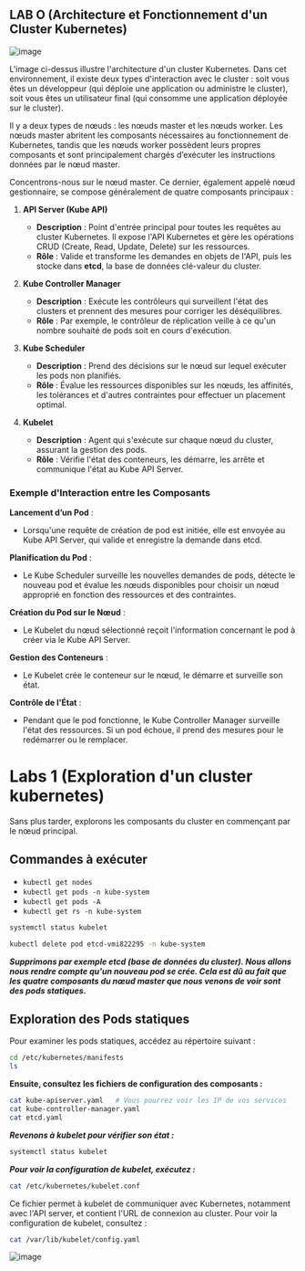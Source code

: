 ## LAB O (Architecture et Fonctionnement d'un Cluster Kubernetes)
![image](https://github.com/user-attachments/assets/d6cabbf4-5fe5-4852-b66d-3e0e98252866)

L'image ci-dessus illustre l'architecture d'un cluster Kubernetes. Dans cet environnement, il existe deux types d'interaction avec le cluster : soit vous êtes un développeur (qui déploie une application ou administre le cluster), soit vous êtes un utilisateur final (qui consomme une application déployée sur le cluster).

Il y a deux types de nœuds : les nœuds master et les nœuds worker. Les nœuds master abritent les composants nécessaires au fonctionnement de Kubernetes, tandis que les nœuds worker possèdent leurs propres composants et sont principalement chargés d’exécuter les instructions données par le nœud master.

Concentrons-nous sur le nœud master. Ce dernier, également appelé nœud gestionnaire, se compose généralement de quatre composants principaux :

1. **API Server (Kube API)**
   - **Description** : Point d'entrée principal pour toutes les requêtes au cluster Kubernetes. Il expose l'API Kubernetes et gère les opérations CRUD (Create, Read, Update, Delete) sur les ressources.
   - **Rôle** : Valide et transforme les demandes en objets de l'API, puis les stocke dans **etcd**, la base de données clé-valeur du cluster.

2. **Kube Controller Manager**
   - **Description** : Exécute les contrôleurs qui surveillent l'état des clusters et prennent des mesures pour corriger les déséquilibres.
   - **Rôle** : Par exemple, le contrôleur de réplication veille à ce qu'un nombre souhaité de pods soit en cours d'exécution.

3. **Kube Scheduler**
   - **Description** : Prend des décisions sur le nœud sur lequel exécuter les pods non planifiés.
   - **Rôle** : Évalue les ressources disponibles sur les nœuds, les affinités, les tolérances et d'autres contraintes pour effectuer un placement optimal.

4. **Kubelet**
   - **Description** : Agent qui s'exécute sur chaque nœud du cluster, assurant la gestion des pods.
   - **Rôle** : Vérifie l'état des conteneurs, les démarre, les arrête et communique l'état au Kube API Server.

### Exemple d'Interaction entre les Composants

**Lancement d’un Pod** :
- Lorsqu'une requête de création de pod est initiée, elle est envoyée au Kube API Server, qui valide et enregistre la demande dans etcd.

**Planification du Pod** :
- Le Kube Scheduler surveille les nouvelles demandes de pods, détecte le nouveau pod et évalue les nœuds disponibles pour choisir un nœud approprié en fonction des ressources et des contraintes.

**Création du Pod sur le Nœud** :
- Le Kubelet du nœud sélectionné reçoit l'information concernant le pod à créer via le Kube API Server.

**Gestion des Conteneurs** :
- Le Kubelet crée le conteneur sur le nœud, le démarre et surveille son état.

**Contrôle de l'État** :
- Pendant que le pod fonctionne, le Kube Controller Manager surveille l'état des ressources. Si un pod échoue, il prend des mesures pour le redémarrer ou le remplacer.


# Labs 1 (Exploration d'un cluster kubernetes)

Sans plus tarder, explorons les composants du cluster en commençant par le nœud principal.

## Commandes à exécuter

- `kubectl get nodes`
- `kubectl get pods -n kube-system`
- `kubectl get pods -A`
- `kubectl get rs -n kube-system`

```bash
systemctl status kubelet
```
```bash
kubectl delete pod etcd-vmi822295 -n kube-system
```
***Supprimons par exemple etcd (base de données du cluster). Nous allons nous rendre compte qu'un nouveau pod se crée. Cela est dû au fait que les quatre composants du nœud master que nous venons de voir sont des pods statiques.***

## Exploration des Pods statiques
Pour examiner les pods statiques, accédez au répertoire suivant :
```bash
cd /etc/kubernetes/manifests
ls
```

**Ensuite, consultez les fichiers de configuration des composants :**

```bash
cat kube-apiserver.yaml   # Vous pourrez voir les IP de vos services
cat kube-controller-manager.yaml
cat etcd.yaml
```
***Revenons à kubelet pour vérifier son état :***

```bash
systemctl status kubelet
```

***Pour voir la configuration de kubelet, exécutez :***

```bash
cat /etc/kubernetes/kubelet.conf
```
Ce fichier permet à kubelet de communiquer avec Kubernetes, notamment avec l'API server, et contient l'URL de connexion au cluster.
Pour voir la configuration de kubelet, consultez :
```bash
cat /var/lib/kubelet/config.yaml
```
![image](https://github.com/user-attachments/assets/0741f086-96ff-4510-8749-9f046188a5ff)
